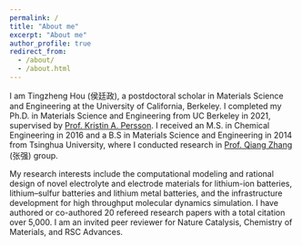 ```yaml
---
permalink: /
title: "About me"
excerpt: "About me"
author_profile: true
redirect_from: 
  - /about/
  - /about.html
---
```


I am Tingzheng Hou (侯廷政), a postdoctoral scholar in Materials Science and Engineering at the University of California, Berkeley. I completed my Ph.D. in Materials Science and Engineering from UC Berkeley in 2021, supervised by [Prof. Kristin A. Persson](https://perssongroup.lbl.gov/). I received an M.S. in Chemical Engineering in 2016 and a B.S in Materials Science and Engineering in 2014 from Tsinghua University, where I conducted research in [Prof. Qiang Zhang](https://www.qianggroup.com/) (张强) group. 

My research interests include the computational modeling and rational design of novel electrolyte and electrode materials for lithium-ion batteries, lithium–sulfur batteries and lithium metal batteries, and the infrastructure development for high throughput molecular dynamics simulation. I have authored or co-authored 20 refereed research papers with a total citation over 5,000. I am an invited peer reviewer for Nature Catalysis, Chemistry of Materials, and RSC Advances.
